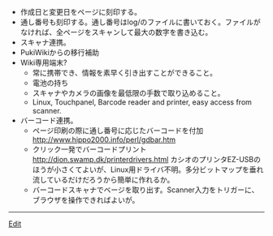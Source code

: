---
---
* 作成日と変更日をページに刻印する。
* 通し番号も刻印する。通し番号はlog/のファイルに書いておく。ファイルがなければ、全ページをスキャンして最大の数字を書き込む。
* スキャナ連携。
* PukiWikiからの移行補助
* Wiki専用端末?
   * 常に携帯でき、情報を素早く引き出すことができること。
   * 電池の持ち
   * スキャナやカメラの画像を最低限の手数で取り込めること。
   * Linux, Touchpanel, Barcode reader and printer, easy access from scanner.
* バーコード連携。
   * ページ印刷の際に通し番号に応じたバーコードを付加 http://www.hippo2000.info/perl/gdbar.htm
   * クリック一発でバーコードプリント http://dion.swamp.dk/printerdrivers.html カシオのプリンタEZ-USBのほうが小さくてよいが、Linux用ドライバ不明。多分ビットマップを垂れ流しているだけだろうから簡単に作れるか。
   * バーコードスキャナでベージを取り出す。Scanner入力をトリガーに、ブラウザを操作できればよいが。


----
[Edit](https://github.com/vitroid/vitroid.github.io/edit/master/MD/Wiki改良案.md)
